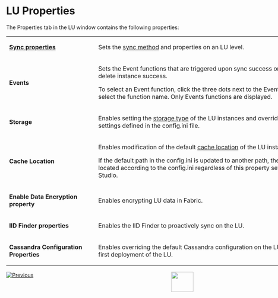 # LU Properties

The Properties tab in the LU window contains the following properties:

<table style="width: 900px;">
<tbody>
<tr>
<td width="170pxl">
<p><strong><a href="/articles/14_sync_LU_instance/01_sync_LUI_overview.md">Sync properties</a></strong></p>
</td>
<td width="630pxl">
<p>Sets the <a href="https://github.com/k2view-academy/K2View-Academy/blob/master/articles/14_sync_LU_instance/04_sync_methods.md">sync method</a> and properties on an LU level.</p>
</td>
</tr>
<tr>
<td>
<p><strong>Events</strong></p>
</td>
<td>
<p>Sets the Event functions that are triggered upon sync success or failure, or upon delete instance success.</p>
<p>To select an Event function, click the three dots next to the Events property and select the function name. Only Events functions are displayed.</p>
</td>
</tr>
<tr>
<td width="236">
<p><strong>Storage</strong></p>
</td>
<td width="368">
<p>Enables setting the <a href="/articles/32_LU_storage/01_LU_storage_overview.md">storage type</a> of the LU instances and overrides the default settings defined in the config.ini file.</p>
</td>
</tr>
<tr>
<td>
<p><strong>Cache Location</strong></p>
</td>
<td>
<p>Enables modification of the default <a href="/articles/32_LU_storage/02_storage_management.md#changing-the-location-of-the-cache">cache location</a> of the LU instances.</p>
<p>If the default path in the config.ini is updated to another path, the cache is always located according to the config.ini regardless of this property setting in the Fabric Studio.</p>
</td>
</tr>
<tr>
<td width="236">
<p><strong>Enable Data Encryption property</strong></p>
</td>
<td width="368">
<p>Enables encrypting LU data in Fabric.</p>
</td>
</tr>
<tr>
<td width="200">
<p><strong>IID Finder properties</strong></p>
</td>
<td width="700">
<p>Enables the IID Finder to proactively sync on the LU.</p>
</td>
</tr>
<tr>
<td width="236">
<p><strong>Cassandra Configuration Properties</strong><strong>&nbsp;</strong></p>
</td>
<td width="368">
<p>Enables overriding the default Cassandra configuration on the LU schema during the first deployment of the LU.</p>
</td>
</tr>
</tbody>
</table>





[![Previous](/articles/images/Previous.png)](03_LU_schema_window.md)[<img align="right" width="60" height="54" src="/articles/images/Next.png">](05_create_a_new_LU_object.md)